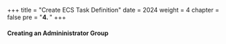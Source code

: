 +++
title = "Create ECS Task Definition"
date = 2024
weight = 4
chapter = false
pre = "<b>4. </b>"
+++

#### Creating an Admininistrator Group
